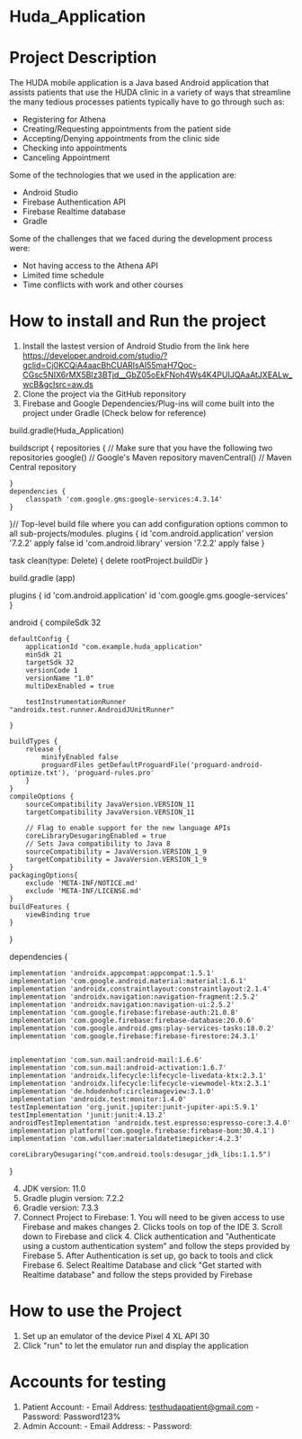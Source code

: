 # Huda_Application

# Project Description

The HUDA mobile application is a Java based Android application that assists patients that use the HUDA clinic in a variety of ways that 
streamline the many tedious processes patients typically have to go through such as:
  - Registering for Athena
  - Creating/Requesting appointments from the patient side
  - Accepting/Denying appointments from the clinic side
  - Checking into appointments
  - Canceling Appointment

Some of the technologies that we used in the application are:
  - Android Studio
  - Firebase Authentication API
  - Firebase Realtime database
  - Gradle
  
Some of the challenges that we faced during the development process were:
  - Not having access to the Athena API
  - Limited time schedule
  - Time conflicts with work and other courses
 
# How to install and Run the project
  1. Install the lastest version of Android Studio from the link here 
  https://developer.android.com/studio/?gclid=Cj0KCQiA4aacBhCUARIsAI55maH7Qoc-CGsc5NIX6rMX5BIz3BTjd__GbZ05oEkFNoh4Ws4K4PUIJQAaAtJXEALw_wcB&gclsrc=aw.ds
  2. Clone the project via the GitHub reponsitory 
  3. Firebase and Google Dependencies/Plug-ins will come built into the project under Gradle (Check below for reference)
  
  build.gradle(Huda_Application)
  
  buildscript {
    repositories {
        // Make sure that you have the following two repositories
        google()  // Google's Maven repository
        mavenCentral()  // Maven Central repository

    }
    dependencies {
        classpath 'com.google.gms:google-services:4.3.14'
    }
}// Top-level build file where you can add configuration options common to all sub-projects/modules.
plugins {
    id 'com.android.application' version '7.2.2' apply false
    id 'com.android.library' version '7.2.2' apply false
}

task clean(type: Delete) {
    delete rootProject.buildDir
}

build.gradle (app)

plugins {
    id 'com.android.application'
    id 'com.google.gms.google-services'
}

android {
    compileSdk 32

    defaultConfig {
        applicationId "com.example.huda_application"
        minSdk 21
        targetSdk 32
        versionCode 1
        versionName "1.0"
        multiDexEnabled = true

        testInstrumentationRunner "androidx.test.runner.AndroidJUnitRunner"

    }

    buildTypes {
        release {
            minifyEnabled false
            proguardFiles getDefaultProguardFile('proguard-android-optimize.txt'), 'proguard-rules.pro'
        }
    }
    compileOptions {
        sourceCompatibility JavaVersion.VERSION_11
        targetCompatibility JavaVersion.VERSION_11

        // Flag to enable support for the new language APIs
        coreLibraryDesugaringEnabled = true
        // Sets Java compatibility to Java 8
        sourceCompatibility = JavaVersion.VERSION_1_9
        targetCompatibility = JavaVersion.VERSION_1_9
    }
    packagingOptions{
        exclude 'META-INF/NOTICE.md'
        exclude 'META-INF/LICENSE.md'
    }
    buildFeatures {
        viewBinding true
    }
}

dependencies {

    implementation 'androidx.appcompat:appcompat:1.5.1'
    implementation 'com.google.android.material:material:1.6.1'
    implementation 'androidx.constraintlayout:constraintlayout:2.1.4'
    implementation 'androidx.navigation:navigation-fragment:2.5.2'
    implementation 'androidx.navigation:navigation-ui:2.5.2'
    implementation 'com.google.firebase:firebase-auth:21.0.8'
    implementation 'com.google.firebase:firebase-database:20.0.6'
    implementation 'com.google.android.gms:play-services-tasks:18.0.2'
    implementation 'com.google.firebase:firebase-firestore:24.3.1'


    implementation 'com.sun.mail:android-mail:1.6.6'
    implementation 'com.sun.mail:android-activation:1.6.7'
    implementation 'androidx.lifecycle:lifecycle-livedata-ktx:2.3.1'
    implementation 'androidx.lifecycle:lifecycle-viewmodel-ktx:2.3.1'
    implementation 'de.hdodenhof:circleimageview:3.1.0'
    implementation 'androidx.test:monitor:1.4.0'
    testImplementation 'org.junit.jupiter:junit-jupiter-api:5.9.1'
    testImplementation 'junit:junit:4.13.2'
    androidTestImplementation 'androidx.test.espresso:espresso-core:3.4.0'
    implementation platform('com.google.firebase:firebase-bom:30.4.1')
    implementation 'com.wdullaer:materialdatetimepicker:4.2.3'

    coreLibraryDesugaring("com.android.tools:desugar_jdk_libs:1.1.5")
}

  4. JDK version: 11.0
  5. Gradle plugin version: 7.2.2
  6. Gradle version: 7.3.3
  7. Connect Project to Firebase:
    1. You will need to be given access to use Firebase and makes changes
    2. Clicks tools on top of the IDE
    3. Scroll down to Firebase and click
    4. Click authentication and "Authenticate using a custom authentication system" and follow the steps provided by Firebase
    5. After Authentication is set up, go back to tools and click Firebase
    6. Select Realtime Database and click "Get started with Realtime database" and follow the steps provided by Firebase

# How to use the Project
  1. Set up an emulator of the device Pixel 4 XL API 30
  2. Click "run" to let the emulator run and display the application 
  
# Accounts for testing
  1. Patient Account:
    - Email Address: testhudapatient@gmail.com
    - Password: Password123%
  2. Admin Account:
    - Email Address: 
    - Password:

